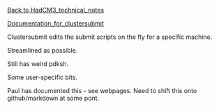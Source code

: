 [Back to HadCM3_technical_notes](HadCM3_technical_notes.md)

[Documentation_for_clustersubmit](Documentation_for_clustersubmit.md)

Clustersubmit edits the submit scripts on the fly for a specific machine.

Streamlined as possible.

Still has weird pdksh.

Some user-specific bits.

Paul has documented this - see webpages.  Need to shift this onto github/markdown at some pont.


